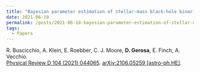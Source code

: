 ```yaml
---
title: "Bayesian parameter estimation of stellar-mass black-hole binaries with LISA"
date: 2021-06-10
permalink: /posts/2021-06-10-bayesian-parameter-estimation-of-stellar-mass-black-hole-binaries-with-lisa
tags:
  - Papers
---
```






R. Buscicchio, A. Klein, E. Roebber, C. J. Moore, **D. Gerosa**, E. Finch, A. Vecchio.\
[Physical Review D 104 (2021) 044065](https://journals.aps.org/prd/abstract/10.1103/PhysRevD.104.044065). [arXiv:2106.05259 [astro-ph.HE]](https://arxiv.org/abs/2106.05259).